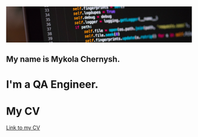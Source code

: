 [![Header](https://github.com/qaMykolaChernysh/Mykola_Chernysh/blob/main/CHp.jpg)]()
## My name is Mykola Chernysh.
# I'm a QA Engineer.
# My CV
[Link to my CV](https://github.com/qaMykolaChernysh/Mykola_Chernysh/blob/main/%5BCV%5DQA_MYKOLA_CHERNYSH.en.pdf)
